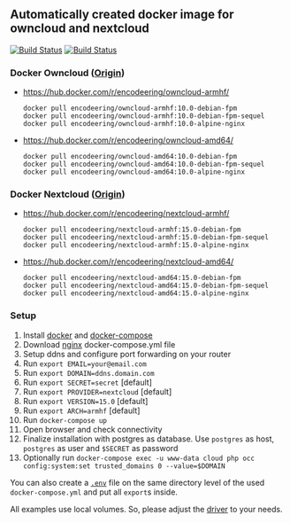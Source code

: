 ## Automatically created docker image for owncloud and nextcloud

[![Build Status](https://travis-ci.org/encodeering/docker-cloud.svg?branch=master)](https://travis-ci.org/encodeering/docker-cloud)
[![Build Status](https://semaphoreci.com/api/v1/encodeering/docker-cloud/branches/master/shields_badge.svg)](https://semaphoreci.com/encodeering/docker-cloud)

### Docker Owncloud ([Origin](https://github.com/docker-library/owncloud))

- https://hub.docker.com/r/encodeering/owncloud-armhf/

    ```docker pull encodeering/owncloud-armhf:10.0-debian-fpm```  
    ```docker pull encodeering/owncloud-armhf:10.0-debian-fpm-sequel```  
    ```docker pull encodeering/owncloud-armhf:10.0-alpine-nginx```

- https://hub.docker.com/r/encodeering/owncloud-amd64/

    ```docker pull encodeering/owncloud-amd64:10.0-debian-fpm```  
    ```docker pull encodeering/owncloud-amd64:10.0-debian-fpm-sequel```  
    ```docker pull encodeering/owncloud-amd64:10.0-alpine-nginx```

### Docker Nextcloud  ([Origin](https://github.com/nextcloud/docker))

- https://hub.docker.com/r/encodeering/nextcloud-armhf/

    ```docker pull encodeering/nextcloud-armhf:15.0-debian-fpm```  
    ```docker pull encodeering/nextcloud-armhf:15.0-debian-fpm-sequel```  
    ```docker pull encodeering/nextcloud-armhf:15.0-alpine-nginx```

- https://hub.docker.com/r/encodeering/nextcloud-amd64/

    ```docker pull encodeering/nextcloud-amd64:15.0-debian-fpm```  
    ```docker pull encodeering/nextcloud-amd64:15.0-debian-fpm-sequel```  
    ```docker pull encodeering/nextcloud-amd64:15.0-alpine-nginx```

### Setup

1. Install [docker](https://docs.docker.com/install/) and [docker-compose](https://docs.docker.com/compose/install)
1. Download [nginx](examples/nginx/docker-compose.yml) docker-compose.yml file
1. Setup ddns and configure port forwarding on your router
1. Run `export EMAIL=your@email.com`
1. Run `export DOMAIN=ddns.domain.com`
1. Run `export SECRET=secret` [default]
1. Run `export PROVIDER=nextcloud` [default]
1. Run `export VERSION=15.0` [default]
1. Run `export ARCH=armhf` [default]
1. Run `docker-compose up`
1. Open browser and check connectivity
1. Finalize installation with postgres as database. Use `postgres` as host, `postgres` as user and `$SECRET` as password
1. Optionally run `docker-compose exec -u www-data cloud php occ config:system:set trusted_domains 0 --value=$DOMAIN`

You can also create a [`.env`](https://docs.docker.com/compose/environment-variables/#the-env-file) file on the same directory level of the used `docker-compose.yml` and put all `export`s inside.

All examples use local volumes. So, please adjust the [driver](https://docs.docker.com/engine/extend/legacy_plugins/#volume-plugins) to your needs.
